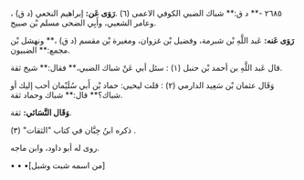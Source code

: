 ٢٦٨٥ -** د ق:** شباك الضبي الكوفي الاعمى (٦) .**رَوَى عَن:** إبراهيم النخعي (د ق) ، وعامر الشعبي، وأَبِي الضحى مسلم بْن صبيح.

**رَوَى عَنه:** عَبد اللَّهِ بْن شبرمة، وفضيل بْن غزوان، ومغيرة بْن مقسم (د ق) ،** ونهشل بْن مجمع:** الضبيون.

قال عَبد اللَّهِ بن أحمد بْن حنبل (١) : سئل أبي عَنْ شباك الضبي،** فقال:** شيخ ثقة.

وَقَال عثمان بْن سَعِيد الدارمي (٢) : قلت ليحيى: حماد بْن أَبي سُلَيْمان أحب إليك أو شباك؟** قال:** شباك وحماد ثقة.

**وَقَال النَّسَائي:** ثقة.

ذكره ابنُ حِبَّان في كتاب "الثقات" (٣) .

روى له أبو داود، وابن ماجه.

• • •[من اسمه شبت وشبل]